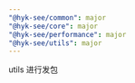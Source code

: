 ```yaml
---
"@hyk-see/common": major
"@hyk-see/core": major
"@hyk-see/performance": major
"@hyk-see/utils": major
---
```


utils 进行发包
